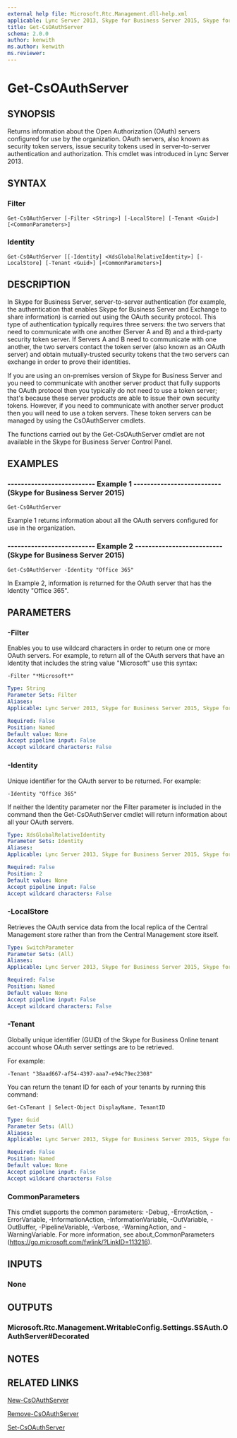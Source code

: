 ```yaml
---
external help file: Microsoft.Rtc.Management.dll-help.xml
applicable: Lync Server 2013, Skype for Business Server 2015, Skype for Business Server 2019
title: Get-CsOAuthServer
schema: 2.0.0
author: kenwith
ms.author: kenwith
ms.reviewer:
---
```


# Get-CsOAuthServer

## SYNOPSIS
Returns information about the Open Authorization (OAuth) servers configured for use by the organization.
OAuth servers, also known as security token servers, issue security tokens used in server-to-server authentication and authorization.
This cmdlet was introduced in Lync Server 2013.


## SYNTAX

### Filter
```
Get-CsOAuthServer [-Filter <String>] [-LocalStore] [-Tenant <Guid>] [<CommonParameters>]
```

### Identity
```
Get-CsOAuthServer [[-Identity] <XdsGlobalRelativeIdentity>] [-LocalStore] [-Tenant <Guid>] [<CommonParameters>]
```

## DESCRIPTION
In Skype for Business Server, server-to-server authentication (for example, the authentication that enables Skype for Business Server and Exchange to share information) is carried out using the OAuth security protocol.
This type of authentication typically requires three servers: the two servers that need to communicate with one another (Server A and B) and a third-party security token server.
If Servers A and B need to communicate with one another, the two servers contact the token server (also known as an OAuth server) and obtain mutually-trusted security tokens that the two servers can exchange in order to prove their identities.

If you are using an on-premises version of Skype for Business Server and you need to communicate with another server product that fully supports the OAuth protocol then you typically do not need to use a token server; that's because these server products are able to issue their own security tokens.
However, if you need to communicate with another server product then you will need to use a token servers.
These token servers can be managed by using the CsOAuthServer cmdlets.

The functions carried out by the Get-CsOAuthServer cmdlet are not available in the Skype for Business Server Control Panel.


## EXAMPLES

### -------------------------- Example 1 -------------------------- (Skype for Business Server 2015)
```
Get-CsOAuthServer
```

Example 1 returns information about all the OAuth servers configured for use in the organization.

### -------------------------- Example 2 -------------------------- (Skype for Business Server 2015)
```
Get-CsOAuthServer -Identity "Office 365"
```

In Example 2, information is returned for the OAuth server that has the Identity "Office 365".


## PARAMETERS

### -Filter
Enables you to use wildcard characters in order to return one or more OAuth servers.
For example, to return all of the OAuth servers that have an Identity that includes the string value "Microsoft" use this syntax:

`-Filter "*Microsoft*"`

```yaml
Type: String
Parameter Sets: Filter
Aliases: 
Applicable: Lync Server 2013, Skype for Business Server 2015, Skype for Business Server 2019

Required: False
Position: Named
Default value: None
Accept pipeline input: False
Accept wildcard characters: False
```

### -Identity
Unique identifier for the OAuth server to be returned.
For example:

`-Identity "Office 365"`

If neither the Identity parameter nor the Filter parameter is included in the command then the Get-CsOAuthServer cmdlet will return information about all your OAuth servers.

```yaml
Type: XdsGlobalRelativeIdentity
Parameter Sets: Identity
Aliases: 
Applicable: Lync Server 2013, Skype for Business Server 2015, Skype for Business Server 2019

Required: False
Position: 2
Default value: None
Accept pipeline input: False
Accept wildcard characters: False
```

### -LocalStore
Retrieves the OAuth service data from the local replica of the Central Management store rather than from the Central Management store itself.

```yaml
Type: SwitchParameter
Parameter Sets: (All)
Aliases: 
Applicable: Lync Server 2013, Skype for Business Server 2015, Skype for Business Server 2019

Required: False
Position: Named
Default value: None
Accept pipeline input: False
Accept wildcard characters: False
```

### -Tenant
Globally unique identifier (GUID) of the Skype for Business Online tenant account whose OAuth server settings are to be retrieved.

For example:

`-Tenant "38aad667-af54-4397-aaa7-e94c79ec2308"`

You can return the tenant ID for each of your tenants by running this command:

`Get-CsTenant | Select-Object DisplayName, TenantID`

```yaml
Type: Guid
Parameter Sets: (All)
Aliases: 
Applicable: Lync Server 2013, Skype for Business Server 2015, Skype for Business Server 2019

Required: False
Position: Named
Default value: None
Accept pipeline input: False
Accept wildcard characters: False
```

### CommonParameters
This cmdlet supports the common parameters: -Debug, -ErrorAction, -ErrorVariable, -InformationAction, -InformationVariable, -OutVariable, -OutBuffer, -PipelineVariable, -Verbose, -WarningAction, and -WarningVariable. For more information, see about_CommonParameters (https://go.microsoft.com/fwlink/?LinkID=113216).


## INPUTS

### None


## OUTPUTS

### Microsoft.Rtc.Management.WritableConfig.Settings.SSAuth.OAuthServer#Decorated


## NOTES


## RELATED LINKS

[New-CsOAuthServer](New-CsOAuthServer.md)

[Remove-CsOAuthServer](Remove-CsOAuthServer.md)

[Set-CsOAuthServer](Set-CsOAuthServer.md)

